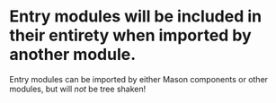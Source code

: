 # Entry modules will be included in their entirety when imported by another module.
Entry modules can be imported by either Mason components or other modules, but will *not* be tree shaken!
